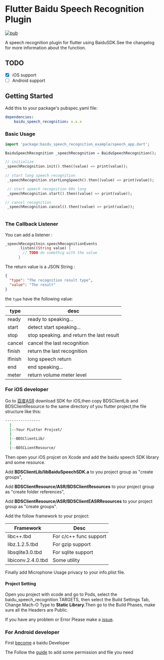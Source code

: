 # Flutter Baidu Speech Recognition Plugin 

[![pub](https://img.shields.io/pub/v/baidu_speech_recognition.svg?style=flat-square)](https://pub.dartlang.org/packages/baidu_speech_recognition)

A speech recognition plugin for flutter using BaiduSDK.See the changelog for more information about the function.


## TODO

- [x] iOS support
- [ ] Android support

## Getting Started

Add this to your package's pubspec.yaml file:
```yaml
dependencies:
    baidu_speech_recognition: x.x.x
```

### Basic Usage

```dart
import 'package:baidu_speech_recognition_example/speech_app.dart';

BaiduSpeechRecognition _speechRecognition = BaiduSpeechRecognition();

// initialize 
_speechRecognition.init().then((value) => print(value));
 
// start long speech recognition 
 _speechRecognition.startLongSpeech().then((value) => print(value)); 

 // start speech recognition 60s long
 _speechRecognition.start().then((value) => print(value));  

// cancel recognition 
 _speechRecognition.cancel().then((value) => print(value));
  
```

### The Callback Listener
You can add a listener :
```dart
_speechRecognitoin.speechRecognitionEvents
      .listen((String value) {
        // TODO do somethig with the value
      }
```

The return value is a JSON String :
```json
{
  "type": "The recognition result type",
  "value": "The result"
}
```
the `type` have the following value:

| type | desc |
|---|---|
|ready|ready to speaking...|
|start|detect start speaking...|
|stop|stop speaking. and return the last result|
|cancel|cancel the last recognition|
|finish|return the last recognition|
|lfinish|long speech return|
|end|end speaking...|
|meter|return volume meter level|

### For iOS developer
Go to [百度ASR](http://ai.baidu.com/sdk#asr) download SDK for iOS,then copy BDSClientLib and BDSClientResource to the same directory of you flutter project,the file structure like this:
```bash
----------------
  |
  |--Your FLutter Projcet/
  |
  |--BDSClientLib/
  |
  |--BDSCLientResource/
```

Then open your iOS projcet on Xcode and add the baidu speech SDK library and some resource.

Add **BDSClientLib/libBaiduSpeechSDK.a** to you project group as "create groups",

Add **BDSClientResource/ASR/BDSClientResources** to your project group as "create folder references",

Add **BDSClientResource/ASR/BDSClientEASRResources** to your project group as "create groups".

Add the follow framework to your project:

| Framework | Desc |
| --------- | ---- |
| libc++.tbd | For c/c++ func support |
| libz.1.2.5.tbd | For gzip support |
| libsqlite3.0.tbd | For sqlite support |
| libiconv.2.4.0.tbd | Some utility |

Finally add Microphone Usage privacy to your info.plist file.

#### Project Setting
Open you project with xcode and go to Pods, select the baidu_speech_recognition TARGETS, then select the Build Settings Tab, Change Mach-O Type to **Static Library**.Then go to the Build Phases, make sure all the Headers are Public.

If you have any problem or Error Please make a [issue](https://github.com/soragui/flutter_baidu_speech_plugin/issues).


### For Android developer

First [become](https://ai.baidu.com/docs#/Begin/top) a baidu Developer

The Follow the [guide](https://ai.baidu.com/docs#/ASR-Android-SDK/55389ffa) to add some permission and file you need

